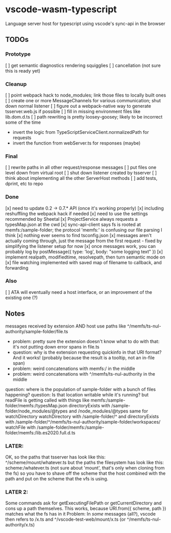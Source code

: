 # vscode-wasm-typescript
Language server host for typescript using vscode's sync-api in the browser

## TODOs

### Prototype

[ ] get semantic diagnostics rendering squigglies
[ ] cancellation (not sure this is ready yet)

### Cleanup

 [ ] point webpack hack to node_modules; link those files to locally built ones
 [ ] create one or more MessageChannels for various communication; shut down normal listener
 [ ] figure out a webpack-native way to generate tsserver.web.js if possible
 [ ] fill in missing environment files like lib.dom.d.ts
 [ ] path rewriting is pretty loosey-goosey; likely to be incorrect some of the time
   - invert the logic from TypeScriptServiceClient.normalizedPath for requests
   - invert the function from webServer.ts for responses (maybe)

### Final

 [ ] rewrite paths in all other request/response messages
 [ ] put files one level down from virtual root
 [ ] shut down listener created by tsserver
 [ ] think about implementing all the other ServerHost methods
 [ ] add tests, dprint, etc to repo

### Done
 [x] need to update 0.2 -> 0.7.* API (once it's working properly)
 [x] including reshuffling the webpack hack if needed
 [x] need to use the settings recommended by Sheetal
 [x] ProjectService always requests a typesMap.json at the cwd
 [x] sync-api-client says fs is rooted at memfs:/sample-folder; the protocol 'memfs:' is confusing our file parsing I think
 [x] nothing ever seems to find tsconfig.json
 [x] messages aren't actually coming through, just the message from the first request
     - fixed by simplifying the listener setup for now
 [x] once messages work, you can probably log by postMessage({ type: 'log', body: "some logging text" })
 [x] implement realpath, modifiedtime, resolvepath, then turn semantic mode on
 [x] file watching implemented with saved map of filename to callback, and forwarding

### Also

 [ ] ATA will eventually need a host interface, or an improvement of the existing one (?)

## Notes

messages received by extension AND host use paths like ^/memfs/ts-nul-authority/sample-folder/file.ts
- problem: pretty sure the extension doesn't know what to do with that: it's not putting down error spans in file.ts
- question: why is the extension requesting quickinfo in that URI format? And it works! (probably because the result is a tooltip, not an in-file span)
- problem: weird concatenations with memfs:/ in the middle
- problem: weird concatenations with ^/memfs/ts-nul-authority in the middle

question: where is the population of sample-folder with a bunch of files happening?
question: Is that location writable while it's running?
but readFile is getting called with things like memfs:/sample-folder/memfs:/typesMap.json
     directoryExists with /sample-folder/node_modules/@types and /node_modules/@types
     same for watchDirectory
     watchDirectory with /sample-folder/^ and directoryExists with /sample-folder/^/memfs/ts-nul-authority/sample-folder/workspaces/
     watchFile with /sample-folder/memfs:/sample-folder/memfs:/lib.es2020.full.d.ts

### LATER:

OK, so the paths that tsserver has look like this: ^/scheme/mount/whatever.ts
but the paths the filesystem has look like this: scheme:/whatever.ts (not sure about 'mount', that's only when cloning from the fs)
so you have to shave off the scheme that the host combined with the path and put on the scheme that the vfs is using.

### LATER 2:

Some commands ask for getExecutingFilePath or getCurrentDirectory and cons up a path themselves.
This works, because URI.from({ scheme, path }) matches what the fs has in it
Problem: In *some* messages (all?), vscode then refers to /x.ts and ^/vscode-test-web/mount/x.ts (or ^/memfs/ts-nul-authority/x.ts)

